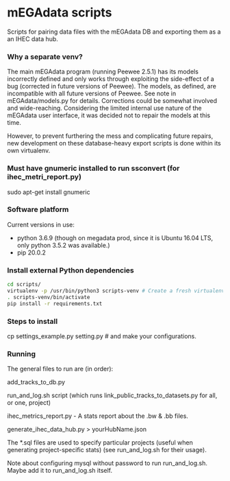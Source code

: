 # mEGAdata scripts

Scripts for pairing data files with the mEGAdata  DB and exporting them as a an IHEC data hub.

### Why a separate venv?
The main mEGAdata program (running Peewee 2.5.1) has its models incorrectly defined and only works through exploiting the side-effect of a bug (corrected in future versions of Peewee).  The models, as defined, are incompatible with all future versions of Peewee.  See note in mEGAdata/models.py for details.  Corrections could be somewhat involved and wide-reaching.  Considering the limited internal use nature of the mEGAdata user interface, it was decided not to repair the models at this time.

However, to prevent furthering the mess and complicating future repairs, new development on these database-heavy export scripts is done within its own virtualenv.

### Must have gnumeric installed to run ssconvert (for ihec_metri_report.py)
sudo apt-get install gnumeric

### Software platform
Current versions in use:
* python 3.6.9 (though on megadata prod, since it is Ubuntu 16.04 LTS, only python 3.5.2 was available.)
* pip 20.0.2

### Install external Python dependencies
```bash
cd scripts/
virtualenv -p /usr/bin/python3 scripts-venv # Create a fresh virtualenv for the scripts to run in.
. scripts-venv/bin/activate
pip install -r requirements.txt
```

### Steps to install
cp settings_example.py setting.py  # and make your configurations.

### Running
The general files to run are (in order):

add_tracks_to_db.py

run_and_log.sh script (which runs link_public_tracks_to_datasets.py for all, or one, project)

ihec_metrics_report.py - A stats report about the .bw & .bb files.

generate_ihec_data_hub.py > yourHubName.json

The *.sql files are used to specify particular projects (useful when generating project-specific stats) (see run_and_log.sh for their usage).


Note about configuring mysql without password to run run_and_log.sh.  Maybe add it to run_and_log.sh itself.